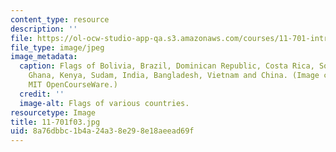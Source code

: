 ```yaml
---
content_type: resource
description: ''
file: https://ol-ocw-studio-app-qa.s3.amazonaws.com/courses/11-701-introduction-to-planning-institutional-processes-in-developing-countries-fall-2003/8a76dbbc1b4a24a38e298e18aeead69f_11-701f03.jpg
file_type: image/jpeg
image_metadata:
  caption: Flags of Bolivia, Brazil, Dominican Republic, Costa Rica, South Africa,
    Ghana, Kenya, Sudam, India, Bangladesh, Vietnam and China. (Image courtesy of
    MIT OpenCourseWare.)
  credit: ''
  image-alt: Flags of various countries.
resourcetype: Image
title: 11-701f03.jpg
uid: 8a76dbbc-1b4a-24a3-8e29-8e18aeead69f
---
```

